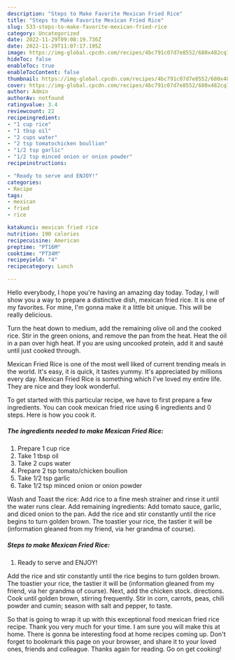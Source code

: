 ```yaml
---
description: "Steps to Make Favorite Mexican Fried Rice"
title: "Steps to Make Favorite Mexican Fried Rice"
slug: 533-steps-to-make-favorite-mexican-fried-rice
category: Uncategorized
date: 2022-11-29T09:08:19.736Z
date: 2022-11-29T11:07:17.195Z
image: https://img-global.cpcdn.com/recipes/4bc791c07d7e8552/680x482cq70/mexican-fried-rice-recipe-main-photo.jpg
hideToc: false
enableToc: true
enableTocContent: false
thumbnail: https://img-global.cpcdn.com/recipes/4bc791c07d7e8552/680x482cq70/mexican-fried-rice-recipe-main-photo.jpg
cover: https://img-global.cpcdn.com/recipes/4bc791c07d7e8552/680x482cq70/mexican-fried-rice-recipe-main-photo.jpg
author: Admin
authorAv: notfound
ratingvalue: 3.4
reviewcount: 22
recipeingredient:
- "1 cup rice"
- "1 tbsp oil"
- "2 cups water"
- "2 tsp tomatochicken boullion"
- "1/2 tsp garlic"
- "1/2 tsp minced onion or onion powder"
recipeinstructions:

- "Ready to serve and ENJOY!"
categories:
- Recipe
tags:
- mexican
- fried
- rice

katakunci: mexican fried rice 
nutrition: 190 calories
recipecuisine: American
preptime: "PT16M"
cooktime: "PT34M"
recipeyield: "4"
recipecategory: Lunch

---
```



Hello everybody, I hope you're having an amazing day today. Today, I will show you a way to prepare a distinctive dish, mexican fried rice. It is one of my favorites. For mine, I'm gonna make it a little bit unique. This will be really delicious.

Turn the heat down to medium, add the remaining olive oil and the cooked rice. Stir in the green onions, and remove the pan from the heat. Heat the oil in a pan over high heat. If you are using uncooked protein, add it and sauté until just cooked through.

Mexican Fried Rice is one of the most well liked of current trending meals in the world. It's easy, it is quick, it tastes yummy. It's appreciated by millions every day. Mexican Fried Rice is something which I've loved my entire life. They are nice and they look wonderful.


To get started with this particular recipe, we have to first prepare a few ingredients. You can cook mexican fried rice using 6 ingredients and 0 steps. Here is how you cook it.

<!--inarticleads1-->

##### The ingredients needed to make Mexican Fried Rice:

1. Prepare 1 cup rice
1. Take 1 tbsp oil
1. Take 2 cups water
1. Prepare 2 tsp tomato/chicken boullion
1. Take 1/2 tsp garlic
1. Take 1/2 tsp minced onion or onion powder


Wash and Toast the rice: Add rice to a fine mesh strainer and rinse it until the water runs clear. Add remaining ingredients: Add tomato sauce, garlic, and diced onion to the pan. Add the rice and stir constantly until the rice begins to turn golden brown. The toastier your rice, the tastier it will be (information gleaned from my friend, via her grandma of course). 

<!--inarticleads2-->

##### Steps to make Mexican Fried Rice:


1. Ready to serve and ENJOY!

Add the rice and stir constantly until the rice begins to turn golden brown. The toastier your rice, the tastier it will be (information gleaned from my friend, via her grandma of course). Next, add the chicken stock. directions. Cook until golden brown, stirring frequently. Stir in corn, carrots, peas, chili powder and cumin; season with salt and pepper, to taste. 

So that is going to wrap it up with this exceptional food mexican fried rice recipe. Thank you very much for your time. I am sure you will make this at home. There is gonna be interesting food at home recipes coming up. Don't forget to bookmark this page on your browser, and share it to your loved ones, friends and colleague. Thanks again for reading. Go on get cooking!
